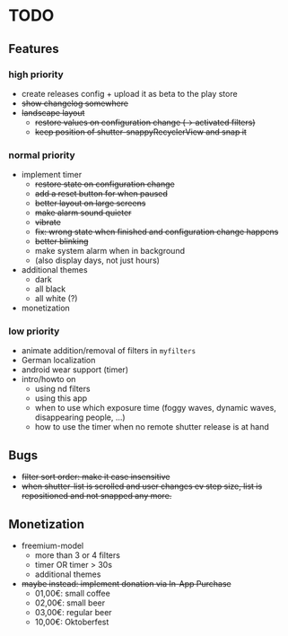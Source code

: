# TODO

## Features

### high priority
* create releases config + upload it as beta to the play store
* ~~show changelog somewhere~~
* ~~landscape layout~~
   * ~~restore values on configuration change (-> activated filters)~~
   * ~~keep position of shutter-snappyRecyclerView and snap it~~

### normal priority
* implement timer
   * ~~restore state on configuration change~~
   * ~~add a reset button for when paused~~
   * ~~better layout on large screens~~
   * ~~make alarm sound quieter~~
   * ~~vibrate~~
   * ~~fix: wrong state when finished and configuration change happens~~
   * ~~better blinking~~
   * make system alarm when in background
   * (also display days, not just hours)
* additional themes
   * dark
   * all black
   * all white (?)
* monetization

### low priority
* animate addition/removal of filters in `myfilters`
* German localization
* android wear support (timer)
* intro/howto on
   * using nd filters
   * using this app
   * when to use which exposure time (foggy waves, dynamic waves, disappearing people, ...)
   * how to use the timer when no remote shutter release is at hand


## Bugs
* ~~filter sort order: make it case insensitive~~
* ~~when shutter-list is scrolled and user changes ev step size, list is repositioned and not snapped any more.~~


## Monetization
* freemium-model
   * more than 3 or 4 filters
   * timer OR timer > 30s
   * additional themes
* ~~maybe instead: implement donation via In-App Purchase~~
   * 01,00€: small coffee
   * 02,00€: small beer
   * 03,00€: regular beer
   * 10,00€: Oktoberfest
